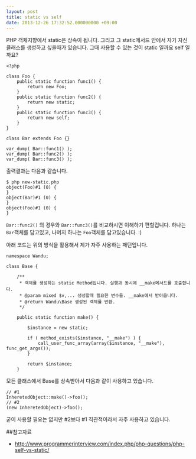 ```yaml
---
layout: post
title: static vs self
date: 2013-12-26 17:32:52.000000000 +09:00
---
```

PHP 객체지향에서 static은 상속이 됩니다. 그리고 그 static메서드 안에서 자기 자신 클래스를 생성하고 싶을때가 있습니다.
그때 사용할 수 있는 것이 static 일까요 self 일까요?

```prettyprint lang-php
<?php

class Foo {
	public static function func1() {
		return new Foo;
	}
	public static function func2() {
		return new static;
	}
	public static function func3() {
		return new self;
	}
}

class Bar extends Foo {}

var_dump( Bar::func1() );
var_dump( Bar::func2() );
var_dump( Bar::func3() );
```

출력결과는 다음과 같습니다.

```prettyprint lang-sh
$ php new-static.php 
object(Foo)#1 (0) {
}
object(Bar)#1 (0) {
}
object(Foo)#1 (0) {
}
```

`Bar::func2()` 의 경우와 `Bar::func3()`를 비교하시면 이해하기 편할겁니다. 하나는 `Bar`객체를 담고있고, 나머지 하나는 `Foo`객체를 담고있습니다. :)

아래 코드는 위의 방식을 활용해서 제가 자주 사용하는 패턴입니다.

```prettyprint lang-php
namespace Wandu;

class Base {

	/**
	 * 객체를 생성하는 static Method입니다. 실행과 동시에 __make메서드를 호출합니다.
	 * @param mixed $v,... 생성할때 필요한 변수들. __make에서 받아옵니다.
	 * @return Wandu\Base 생성된 객체를 반환.
	 */

	public static function make() {

		$instance = new static;

		if ( method_exists($instance, "__make") ) {
			call_user_func_array(array($instance, "__make"), func_get_args());
		}

		return $instance;
	}

```
모든 클래스에서 Base를 상속받아서 다음과 같이 사용하고 있습니다.
```prettyprint lang-php
// #1
InheretedObject::make()->foo();
// #2
(new InheretedObject)->foo();
```

굳이 사용할 필요는 없지만 #2보다 #1 직관적이라서 자주 사용하고 있습니다.

##참고자료

- http://www.programmerinterview.com/index.php/php-questions/php-self-vs-static/
